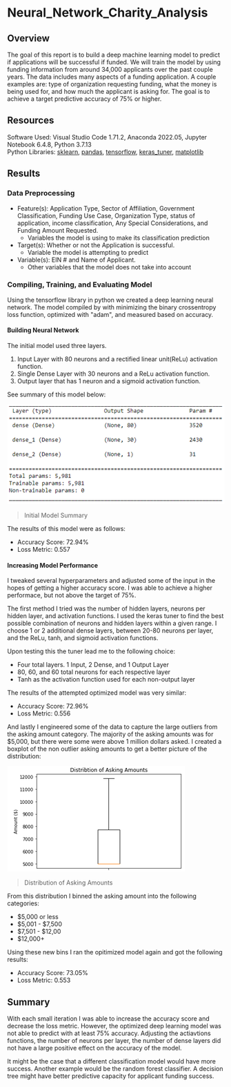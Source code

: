 # Neural_Network_Charity_Analysis
## Overview
The goal of this report is to build a deep machine learning model to predict if applications will be successful if funded. We will train the model by using funding information from around 34,000 applicants over the past couple years. The data includes many aspects of a funding application. A couple examples are: type of organization requesting funding, what the money is being used for, and how much the applicant is asking for. The goal is to achieve a target predictive accuracy of 75% or higher.

## Resources
Software Used: Visual Studio Code 1.71.2, Anaconda 2022.05, Jupyter Notebook 6.4.8, Python 3.7.13<br/>
Python Libraries: [sklearn](https://scikit-learn.org/stable/), [pandas](https://pandas.pydata.org/docs/), [tensorflow](https://www.tensorflow.org/), [keras_tuner](https://keras.io/keras_tuner/), [matplotlib](https://matplotlib.org/)

## Results
### Data Preprocessing
- Feature(s): Application Type, Sector of Affiliation, Government Classification, Funding Use Case, Organization Type, status of application, income classification, Any Special Considerations, and Funding Amount Requested.<br/>
    - Variables the model is using to make its classification prediction
- Target(s): Whether or not the Application is successful.<br/>
    - Variable the model is attempting to predict
- Variable(s): EIN # and Name of Applicant.
    - Other variables that the model does not take into account

### Compiling, Training, and Evaluating Model
Using the tensorflow library in python we created a deep learning neural network. The model compiled by with minimizing the binary crossentropy loss function, optimized with "adam", and measured based on accuracy.
#### Building Neural Network
The initial model used three layers. 
1. Input Layer with 80 neurons and a rectified linear unit(ReLu) activation function.
2. Single Dense Layer with 30 neurons and a ReLu activation function.
3. Output layer that has 1 neuron and a sigmoid activation function.

See summary of this model below:

![](Images/Base_Summary.PNG)
> Initial Model Summary

The results of this model were as follows:
- Accuracy Score: 72.94%
- Loss Metric: 0.557
#### Increasing Model Performance
I tweaked several hyperparameters and adjusted some of the input in the hopes of getting a higher accuracy score. I was able to achieve a higher performace, but not above the target of 75%.

The first method I tried was the number of hidden layers, neurons per hidden layer, and activation functions. I used the keras tuner to find the best possible combination of neurons and hidden layers within a given range. I choose 1 or 2 additional dense layers, between 20-80 neurons per layer, and the ReLu, tanh, and sigmoid activation functions. 

Upon testing this the tuner lead me to the following choice:
- Four total layers. 1 Input, 2 Dense, and 1 Output Layer
- 80, 60, and 60 total neurons for each respective layer
- Tanh as the activation function used for each non-output layer

The results of the attempted optimized model was very similar:
- Accuracy Score: 72.96%
- Loss Metric: 0.556

And lastly I engineered some of the data to capture the large outliers from the asking amount category. The majority of the asking amounts was for $5,000, but there were some were above 1 million dollars asked. I created a boxplot of the non outlier asking amounts to get a better picture of the distribution:

![](Images/Optimized_BoxplotPNG.PNG)
> Distribution of Asking Amounts

From this distribution I binned the asking amount into the following categories:
- $5,000 or less
- $5,001 - $7,500
- $7,501 - $12,00
- $12,000+

Using these new bins I ran the opitimized model again and got the following results:
- Accuracy Score: 73.05%
- Loss Metric: 0.553

## Summary
With each small iteration I was able to increase the accuracy score and decrease the loss metric. However, the optimized deep learning model was not able to predict with at least 75% accuracy. Adjusting the actiavtions functions, the number of neurons per layer, the number of dense layers did not have a large positive effect on the accuracy of the model. 

It might be the case that a different classification model would have more success. Another example would be the random forest classifier. A decision tree might have better predictive capacity for applicant funding success. 

